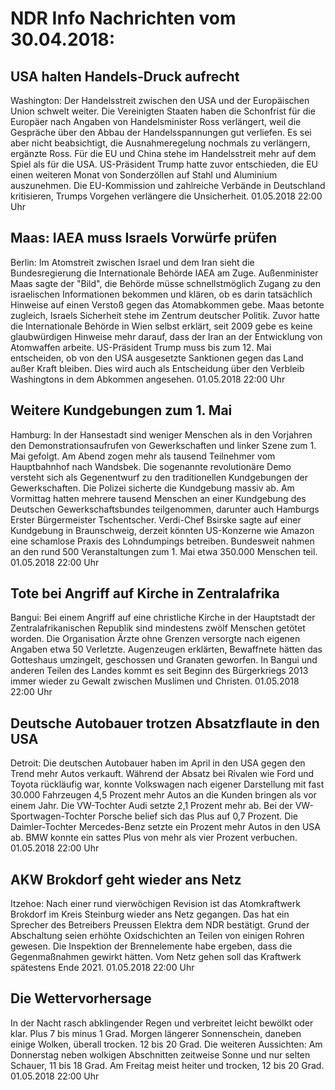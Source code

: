 # NDR Info Nachrichten vom 30.04.2018:


## USA halten Handels-Druck aufrecht
Washington: Der Handelsstreit zwischen den USA und der Europäischen Union schwelt weiter. Die Vereinigten Staaten haben die Schonfrist für die Europäer nach Angaben von Handelsminister Ross verlängert, weil die Gespräche über den Abbau der Handelsspannungen gut verliefen. Es sei aber nicht beabsichtigt, die Ausnahmeregelung nochmals zu verlängern, ergänzte Ross. Für die EU und China stehe im Handelsstreit mehr auf dem Spiel als für die USA. US-Präsident Trump hatte zuvor entschieden, die EU einen weiteren Monat von Sonderzöllen auf Stahl und Aluminium auszunehmen. Die EU-Kommission und zahlreiche Verbände in Deutschland kritisieren, Trumps Vorgehen verlängere die Unsicherheit. 01.05.2018 22:00 Uhr 

## Maas: IAEA muss Israels Vorwürfe prüfen
Berlin: Im Atomstreit zwischen Israel und dem Iran sieht die Bundesregierung die Internationale Behörde IAEA am Zuge. Außenminister Maas sagte der "Bild", die Behörde müsse schnellstmöglich Zugang zu den israelischen Informationen bekommen und klären, ob es darin tatsächlich Hinweise auf einen Verstoß gegen das Atomabkommen gebe. Maas betonte zugleich, Israels Sicherheit stehe im Zentrum deutscher Politik. Zuvor hatte die Internationale Behörde in Wien selbst erklärt, seit 2009 gebe es keine glaubwürdigen Hinweise mehr darauf, dass der Iran an der Entwicklung von Atomwaffen arbeite. US-Präsident Trump muss bis zum 12. Mai entscheiden, ob von den USA ausgesetzte Sanktionen gegen das Land außer Kraft bleiben. Dies wird auch als Entscheidung über den Verbleib Washingtons in dem Abkommen angesehen. 01.05.2018 22:00 Uhr 

## Weitere Kundgebungen zum 1. Mai
Hamburg: In der Hansestadt sind weniger Menschen als in den Vorjahren den Demonstrationsaufrufen von Gewerkschaften und linker Szene zum 1. Mai gefolgt. Am Abend zogen mehr als tausend Teilnehmer vom Hauptbahnhof nach Wandsbek. Die sogenannte revolutionäre Demo versteht sich als Gegenentwurf zu den traditionellen Kundgebungen der Gewerkschaften. Die Polizei sicherte die Kundgebung massiv ab. Am Vormittag hatten mehrere tausend Menschen an einer Kundgebung des Deutschen Gewerkschaftsbundes teilgenommen, darunter auch Hamburgs Erster Bürgermeister Tschentscher. Verdi-Chef Bsirske sagte auf einer Kundgebung in Braunschweig, derzeit könnten US-Konzerne wie Amazon eine schamlose Praxis des Lohndumpings betreiben. Bundesweit nahmen an den rund 500 Veranstaltungen zum 1. Mai etwa 350.000 Menschen teil. 01.05.2018 22:00 Uhr 

## Tote bei Angriff auf Kirche in Zentralafrika
Bangui: Bei einem Angriff auf eine christliche Kirche in der Hauptstadt der Zentralafrikanischen Republik sind mindestens zwölf Menschen getötet worden. Die Organisation Ärzte ohne Grenzen versorgte nach eigenen Angaben etwa 50 Verletzte. Augenzeugen erklärten, Bewaffnete hätten das Gotteshaus umzingelt, geschossen und Granaten geworfen. In Bangui und anderen Teilen des Landes kommt es seit Beginn des Bürgerkriegs 2013 immer wieder zu Gewalt zwischen Muslimen und Christen. 01.05.2018 22:00 Uhr 

## Deutsche Autobauer trotzen Absatzflaute in den USA
Detroit: Die deutschen Autobauer haben im April in den USA gegen den Trend mehr Autos verkauft. Während der Absatz bei Rivalen wie Ford und Toyota rückläufig war, konnte Volkswagen nach eigener Darstellung mit fast 30.000 Fahrzeugen 4,5 Prozent mehr Autos an die Kunden bringen als vor einem Jahr. Die VW-Tochter Audi setzte 2,1 Prozent mehr ab. Bei der VW-Sportwagen-Tochter Porsche belief sich das Plus auf 0,7 Prozent. Die Daimler-Tochter Mercedes-Benz setzte ein Prozent mehr Autos in den USA ab. BMW konnte ein sattes Plus von mehr als vier Prozent verbuchen. 01.05.2018 22:00 Uhr 

## AKW Brokdorf geht wieder ans Netz
Itzehoe: Nach einer rund vierwöchigen Revision ist das Atomkraftwerk Brokdorf im Kreis Steinburg wieder ans Netz gegangen. Das hat ein Sprecher des Betreibers Preussen Elektra dem NDR bestätigt. Grund der Abschaltung seien erhöhte Oxidschichten an Teilen von einigen Rohren gewesen. Die Inspektion der Brennelemente habe ergeben, dass die Gegenmaßnahmen gewirkt hätten. Vom Netz gehen soll das Kraftwerk spätestens Ende 2021. 01.05.2018 22:00 Uhr 

## Die Wettervorhersage
In der Nacht rasch abklingender Regen und verbreitet leicht bewölkt oder klar. Plus 7 bis minus 1 Grad. Morgen längerer Sonnenschein, daneben einige Wolken, überall trocken. 12 bis 20 Grad. Die weiteren Aussichten: Am Donnerstag neben wolkigen Abschnitten zeitweise Sonne und nur selten Schauer, 11 bis 18 Grad. Am Freitag meist heiter und trocken, 12 bis 20 Grad. 01.05.2018 22:00 Uhr 
